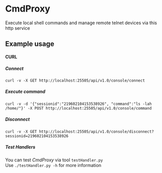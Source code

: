 # CmdProxy
Execute local shell commands and manage remote telnet devices via this http service

## Example usage

#### CURL

##### Connect
```
curl -v -X GET http://localhost:25505/api/v1.0/console/connect
```

##### Execute command
```
curl -v -d '{"sessionid":"219602104153538926", "command":"ls -lah /home/"}' -X POST http://localhost:25505/api/v1.0/console/command
```

##### Disconnect
```
curl -v -X GET http://localhost:25505/api/v1.0/console/disconnect?sessionid=219602104153538926
```

##### Test Handlers
You can test *CmdProxy* via tool `testHandler.py`  
Use `./testHandler.py -h` for more information

